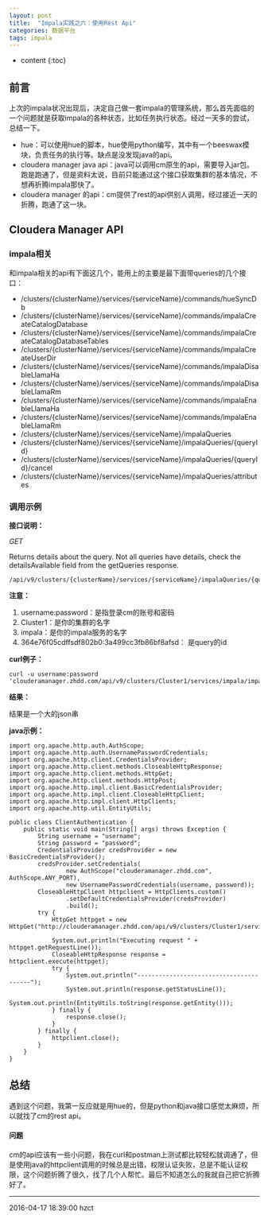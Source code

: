 ```yaml
---
layout: post
title:  "Impala实践之六：使用Rest Api"
categories: 数据平台
tags: impala
---
```


* content
{:toc}

## 前言

上次的impala状况出现后，决定自己做一套impala的管理系统，那么首先面临的一个问题就是获取impala的各种状态，比如任务执行状态。经过一天多的尝试，总结一下。

- hue：可以使用hue的脚本，hue使用python编写，其中有一个beeswax模块，负责任务的执行等。缺点是没发现java的api。
- cloudera manager java api：java可以调用cm原生的api，需要导入jar包。跑是跑通了，但是资料太说，目前只能通过这个接口获取集群的基本情况，不想再折腾impala那快了。
- cloudera manager 的api：cm提供了rest的api供别人调用，经过接近一天的折腾，跑通了这一块。




## Cloudera Manager API

### impala相关

和impala相关的api有下面这几个，能用上的主要是最下面带queries的几个接口：

- /clusters/{clusterName}/services/{serviceName}/commands/hueSyncDb
- /clusters/{clusterName}/services/{serviceName}/commands/impalaCreateCatalogDatabase
- /clusters/{clusterName}/services/{serviceName}/commands/impalaCreateCatalogDatabaseTables
- /clusters/{clusterName}/services/{serviceName}/commands/impalaCreateUserDir
- /clusters/{clusterName}/services/{serviceName}/commands/impalaDisableLlamaHa
- /clusters/{clusterName}/services/{serviceName}/commands/impalaDisableLlamaRm
- /clusters/{clusterName}/services/{serviceName}/commands/impalaEnableLlamaHa
- /clusters/{clusterName}/services/{serviceName}/commands/impalaEnableLlamaRm
- /clusters/{clusterName}/services/{serviceName}/impalaQueries
- /clusters/{clusterName}/services/{serviceName}/impalaQueries/{queryId}
- /clusters/{clusterName}/services/{serviceName}/impalaQueries/{queryId}/cancel
- /clusters/{clusterName}/services/{serviceName}/impalaQueries/attributes

### 调用示例



**接口说明：**

*GET*

Returns details about the query. Not all queries have details, check the detailsAvailable field from the getQueries response.

```
/api/v9/clusters/{clusterName}/services/{serviceName}/impalaQueries/{queryId}
```

**注意：**
1. username:password：是指登录cm的账号和密码
2. Cluster1：是你的集群的名字
3. impala：是你的impala服务的名字
4. 364e76f05cdffsdf802b0:3a499cc3fb86bf8afsd： 是query的id

**curl例子：**
```
curl -u username:password 'clouderamanager.zhdd.com/api/v9/clusters/Cluster1/services/impala/impalaQueries/364e76f05cdffsdf802b0:3a499cc3fb86bf8afsd'
```

**结果：**

结果是一个大的json串

**java示例：**

```
import org.apache.http.auth.AuthScope;
import org.apache.http.auth.UsernamePasswordCredentials;
import org.apache.http.client.CredentialsProvider;
import org.apache.http.client.methods.CloseableHttpResponse;
import org.apache.http.client.methods.HttpGet;
import org.apache.http.client.methods.HttpPost;
import org.apache.http.impl.client.BasicCredentialsProvider;
import org.apache.http.impl.client.CloseableHttpClient;
import org.apache.http.impl.client.HttpClients;
import org.apache.http.util.EntityUtils;

public class ClientAuthentication {
    public static void main(String[] args) throws Exception {
        String username = "username";
        String password = "password";
        CredentialsProvider credsProvider = new BasicCredentialsProvider();
        credsProvider.setCredentials(
                new AuthScope("clouderamanager.zhdd.com", AuthScope.ANY_PORT),
                new UsernamePasswordCredentials(username, password));
        CloseableHttpClient httpclient = HttpClients.custom()
                .setDefaultCredentialsProvider(credsProvider)
                .build();
        try {
            HttpGet httpget = new HttpGet("http://clouderamanager.zhdd.com/api/v9/clusters/Cluster1/services/impala/impalaQueries/364e76f05cdffsdf802b0:3a499cc3fb86bf8afsd");

            System.out.println("Executing request " + httpget.getRequestLine());
            CloseableHttpResponse response = httpclient.execute(httpget);
            try {
                System.out.println("----------------------------------------");
                System.out.println(response.getStatusLine());
                System.out.println(EntityUtils.toString(response.getEntity()));
            } finally {
                response.close();
            }
        } finally {
            httpclient.close();
        }
    }
}
```

## 总结

遇到这个问题，我第一反应就是用hue的，但是python和java接口感觉太麻烦，所以就找了cm的rest api。

#### 问题

cm的api应该有一些小问题，我在curl和postman上测试都比较轻松就调通了，但是使用java的httpclient调用的时候总是出错，权限认证失败，总是不能认证权限，这个问题折腾了很久，找了几个人帮忙。最后不知道怎么的我就自己把它折腾好了。

***
2016-04-17 18:39:00 hzct
